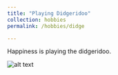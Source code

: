 ```yaml
---
title: "Playing Didgeridoo"
collection: hobbies
permalink: /hobbies/didge

---
```


Happiness is playing the didgeridoo.

![alt text](http://mfilipav.github.io/files/didge.png "blowing didge")
